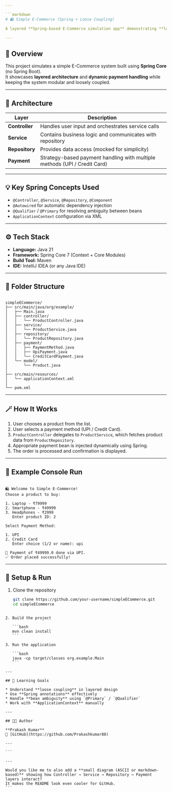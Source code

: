 ```yaml
---

```markdown
# 🛍️ Simple E-Commerce (Spring + Loose Coupling)

A layered **Spring-based E-Commerce simulation app** demonstrating **loose coupling** and **dependency injection** using annotations like `@Controller`, `@Service`, `@Repository`, and `@Autowired`.

---
```


## 🚀 Overview

This project simulates a simple E-Commerce system built using **Spring Core** (no Spring Boot).  
It showcases **layered architecture** and **dynamic payment handling** while keeping the system modular and loosely coupled.

---

## 🧩 Architecture

| Layer | Description |
|-------|--------------|
| **Controller** | Handles user input and orchestrates service calls |
| **Service** | Contains business logic and communicates with repository |
| **Repository** | Provides data access (mocked for simplicity) |
| **Payment** | Strategy-based payment handling with multiple methods (UPI / Credit Card) |

---

## 💡 Key Spring Concepts Used

- `@Controller`, `@Service`, `@Repository`, `@Component`
- `@Autowired` for automatic dependency injection
- `@Qualifier` / `@Primary` for resolving ambiguity between beans
- `ApplicationContext` configuration via XML

---

## ⚙️ Tech Stack

- **Language:** Java 21  
- **Framework:** Spring Core 7 (Context + Core Modules)  
- **Build Tool:** Maven  
- **IDE:** IntelliJ IDEA (or any Java IDE)

---

## 📂 Folder Structure

```

simpleECommerce/
├── src/main/java/org/example/
│   ├── Main.java
│   ├── controller/
│   │   └── ProductController.java
│   ├── service/
│   │   └── ProductService.java
│   ├── repository/
│   │   └── ProductRepository.java
│   ├── payment/
│   │   ├── PaymentMethod.java
│   │   ├── UpiPayment.java
│   │   └── CreditCardPayment.java
│   └── model/
│       └── Product.java
│
├── src/main/resources/
│   └── applicationContext.xml
│
└── pom.xml

```

---

## 🪄 How It Works

1. User chooses a product from the list.  
2. User selects a payment method (UPI / Credit Card).  
3. `ProductController` delegates to `ProductService`, which fetches product data from `ProductRepository`.  
4. Appropriate payment bean is injected dynamically using Spring.  
5. The order is processed and confirmation is displayed.

---

## 🧠 Example Console Run

```

🛍 Welcome to Simple E-Commerce!
Choose a product to buy:

1. Laptop - ₹79999
2. Smartphone - ₹49999
3. Headphones - ₹2999
   Enter product ID: 2

Select Payment Method:

1. UPI
2. Credit Card
   Enter choice (1/2 or name): upi

📱 Payment of ₹49999.0 done via UPI.
✅ Order placed successfully!

````

---

## 🧰 Setup & Run

1. Clone the repository  
   ```bash
   git clone https://github.com/your-username/simpleECommerce.git
   cd simpleECommerce
````

2. Build the project

   ```bash
   mvn clean install
   ```

3. Run the application

   ```bash
   java -cp target/classes org.example.Main
   ```

---

## 🧾 Learning Goals

* Understand **loose coupling** in layered design
* Use **Spring annotations** effectively
* Handle **bean ambiguity** using `@Primary` / `@Qualifier`
* Work with **ApplicationContext** manually

---

## 👨‍💻 Author

**Prakash Kumar**
🔗 [GitHub](https://github.com/Prakashkumar88)

---

```

---

Would you like me to also add a **small diagram (ASCII or markdown-based)** showing how Controller → Service → Repository → Payment layers interact?  
It makes the README look even cooler for GitHub.
```
